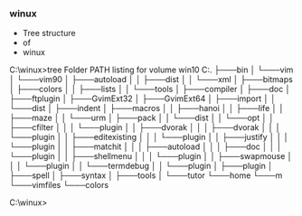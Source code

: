 ### winux

* Tree structure
* of
* winux

C:\winux>tree
Folder PATH listing for volume win10
C:.
├───bin
│   └───vim
│       └───vim90
│           ├───autoload
│           │   ├───dist
│           │   └───xml
│           ├───bitmaps
│           ├───colors
│           │   ├───lists
│           │   └───tools
│           ├───compiler
│           ├───doc
│           ├───ftplugin
│           ├───GvimExt32
│           ├───GvimExt64
│           ├───import
│           │   └───dist
│           ├───indent
│           ├───macros
│           │   ├───hanoi
│           │   ├───life
│           │   ├───maze
│           │   └───urm
│           ├───pack
│           │   └───dist
│           │       └───opt
│           │           ├───cfilter
│           │           │   └───plugin
│           │           ├───dvorak
│           │           │   ├───dvorak
│           │           │   └───plugin
│           │           ├───editexisting
│           │           │   └───plugin
│           │           ├───justify
│           │           │   └───plugin
│           │           ├───matchit
│           │           │   ├───autoload
│           │           │   ├───doc
│           │           │   └───plugin
│           │           ├───shellmenu
│           │           │   └───plugin
│           │           ├───swapmouse
│           │           │   └───plugin
│           │           └───termdebug
│           │               └───plugin
│           ├───plugin
│           ├───spell
│           ├───syntax
│           ├───tools
│           └───tutor
└───home
    └───m
        └───vimfiles
            └───colors

C:\winux>

